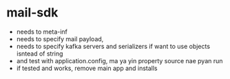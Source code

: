 # mail-sdk

- needs to meta-inf
- needs to specify mail payload,
- needs to specify kafka servers and serializers if want to use objects isntead of string
- and test with application.config, ma ya yin property source nae pyan run
- if tested and works, remove main app and installs
